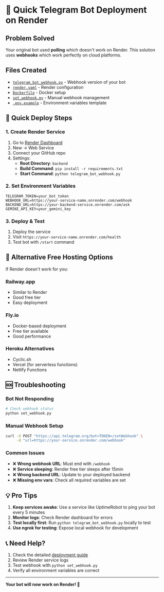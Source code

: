 # 🚀 Quick Telegram Bot Deployment on Render

## Problem Solved
Your original bot used **polling** which doesn't work on Render. This solution uses **webhooks** which work perfectly on cloud platforms.

## Files Created
- [`telegram_bot_webhook.py`](telegram_bot_webhook.py) - Webhook version of your bot
- [`render.yaml`](render.yaml) - Render configuration
- [`Dockerfile`](Dockerfile) - Docker setup
- [`set_webhook.py`](set_webhook.py) - Manual webhook management
- [`.env.example`](.env.example) - Environment variables template

## 🎯 Quick Deploy Steps

### 1. Create Render Service
1. Go to [Render Dashboard](https://dashboard.render.com/)
2. New → Web Service
3. Connect your GitHub repo
4. Settings:
   - **Root Directory**: `backend`
   - **Build Command**: `pip install -r requirements.txt`
   - **Start Command**: `python telegram_bot_webhook.py`

### 2. Set Environment Variables
```
TELEGRAM_TOKEN=your_bot_token
WEBHOOK_URL=https://your-service-name.onrender.com/webhook
BACKEND_URL=https://your-backend-service.onrender.com/ask
GEMINI_API_KEY=your_gemini_key
```

### 3. Deploy & Test
1. Deploy the service
2. Visit `https://your-service-name.onrender.com/health`
3. Test bot with `/start` command

## 🔧 Alternative Free Hosting Options

If Render doesn't work for you:

### Railway.app
- Similar to Render
- Good free tier
- Easy deployment

### Fly.io
- Docker-based deployment
- Free tier available
- Good performance

### Heroku Alternatives
- Cyclic.sh
- Vercel (for serverless functions)
- Netlify Functions

## 🆘 Troubleshooting

### Bot Not Responding
```bash
# Check webhook status
python set_webhook.py
```

### Manual Webhook Setup
```bash
curl -X POST "https://api.telegram.org/bot<TOKEN>/setWebhook" \
     -d "url=https://your-service.onrender.com/webhook"
```

### Common Issues
- ❌ **Wrong webhook URL**: Must end with `/webhook`
- ❌ **Service sleeping**: Render free tier sleeps after 15min
- ❌ **Wrong backend URL**: Update to your deployed backend
- ❌ **Missing env vars**: Check all required variables are set

## 💡 Pro Tips

1. **Keep services awake**: Use a service like UptimeRobot to ping your bot every 5 minutes
2. **Monitor logs**: Check Render dashboard for errors
3. **Test locally first**: Run `python telegram_bot_webhook.py` locally to test
4. **Use ngrok for testing**: Expose local webhook for development

## 📞 Need Help?

1. Check the detailed [deployment guide](TELEGRAM_BOT_DEPLOYMENT.md)
2. Review Render service logs
3. Test webhook with `python set_webhook.py`
4. Verify all environment variables are correct

---
**Your bot will now work on Render! 🎉**